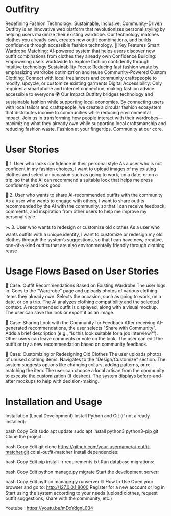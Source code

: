 
# Outfitry
Redefining Fashion Technology: Sustainable, Inclusive, Community-Driven
Outfitry is an innovative web platform that revolutionizes personal styling by helping users maximize their existing wardrobe. Our technology matches clothes you already own, creates new outfit combinations, and builds confidence through accessible fashion technology.
🌟 Key Features
Smart Wardrobe Matching: AI-powered system that helps users discover new outfit combinations from clothes they already own
Confidence Building: Empowering users worldwide to explore fashion confidently through intuitive technology
Sustainability Focus: Reducing fast fashion waste by emphasizing wardrobe optimization and reuse
Community-Powered Custom Clothing: Connect with local freelancers and community craftspeople to modify, upcycle, or customize existing garments
Digital Accessibility: Only requires a smartphone and internet connection, making fashion advice accessible to everyone
🌍 Our Impact
Outfitry bridges technology and sustainable fashion while supporting local economies. By connecting users with local tailors and craftspeople, we create a circular fashion ecosystem that distributes income to communities while reducing environmental impact.
Join us in transforming how people interact with their wardrobes—maximizing what they already own while supporting local craftsmanship and reducing fashion waste.
Fashion at your fingertips. Community at our core.

# User Stories
👗 1. User who lacks confidence in their personal style
As a user who is not confident in my fashion choices,
I want to upload images of my existing clothes and select an occasion such as going to work, on a date, or on a trip,
so that the AI can recommend a suitable look that helps me dress confidently and look good.
 
🧵 2. User who wants to share AI-recommended outfits with the community
As a user who wants to engage with others,
I want to share outfits recommended by the AI with the community,
so that I can receive feedback, comments, and inspiration from other users to help me improve my personal style.
 
✂️ 3. User who wants to redesign or customize old clothes
As a user who wants outfits with a unique identity,
I want to customize or redesign my old clothes through the system’s suggestions,
so that I can have new, creative, one-of-a-kind outfits that are also environmentally friendly through clothing reuse
 
# Usage Flows Based on User Stories
🔹 Case: Outfit Recommendations Based on Existing Wardrobe
The user logs in.
Goes to the "Wardrobe" page and uploads photos of various clothing items they already own.
Selects the occasion, such as going to work, on a date, or on a trip.
The AI analyzes clothing compatibility and the selected context.
A recommended outfit is displayed, along with a visual mockup.
The user can save the look or export it as an image.

🔹 Case: Sharing Look with the Community for Feedback
After receiving AI-generated recommendations, the user selects "Share with Community".
Adds a brief description (e.g., “Is this look suitable for a job interview?”).
Other users can leave comments or vote on the look.
The user can edit the outfit or try a new recommendation based on community feedback.
 
🔹 Case: Customizing or Redesigning Old Clothes
The user uploads photos of unused clothing items.
Navigates to the "Design/Customize" section.
The system suggests options like changing collars, adding patterns, or re-matching the item.
The user can choose a local artisan from the community to execute the customization (if desired).
The system displays before-and-after mockups to help with decision-making.

#  Installation and Usage
Installation (Local Development)
Install Python and Git (if not already installed):

bash
Copy
Edit
sudo apt update
sudo apt install python3 python3-pip git
Clone the project:

bash
Copy
Edit
git clone https://github.com/your-username/ai-outfit-matcher.git
cd ai-outfit-matcher
Install dependencies:

bash
Copy
Edit
pip install -r requirements.txt
Run database migrations:

bash
Copy
Edit
python manage.py migrate
Start the development server:

bash
Copy
Edit
python manage.py runserver
🌐 How to Use
Open your browser and go to: http://127.0.0.1:8000
Register for a new account or log in
Start using the system according to your needs (upload clothes, request outfit suggestions, share with the community, etc.)

Youtube : https://youtu.be/mDxYdgnL034
